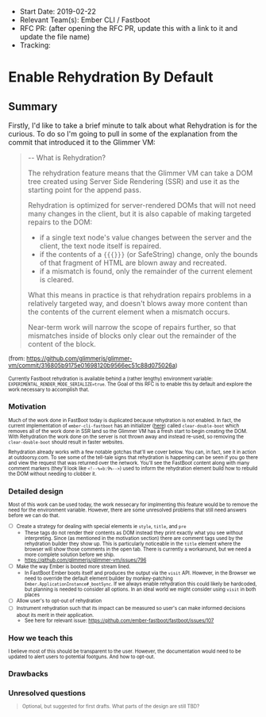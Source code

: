 - Start Date: 2019-02-22
- Relevant Team(s): Ember CLI / Fastboot
- RFC PR: (after opening the RFC PR, update this with a link to it and update the file name)
- Tracking:

# Enable Rehydration By Default

## Summary

Firstly, I'd like to take a brief minute to talk about what Rehydration is for the curious.  To do so I'm going to pull in some of the explanation from the commit that introduced it to the Glimmer VM:

> -- What is Rehydration?
>
> The rehydration feature means that the Glimmer VM can take a DOM tree
created using Server Side Rendering (SSR) and use it as the starting
point for the append pass.
>
> Rehydration is optimized for server-rendered DOMs that will not need
many changes in the client, but it is also capable of making targeted
repairs to the DOM:
>
> - if a single text node's value changes between the server and the
>  client, the text node itself is repaired.
> - if the contents of a `{{{}}}` (or SafeString) change, only the
>   bounds of that fragment of HTML are blown away and recreated.
> - if a mismatch is found, only the remainder of the current element
  is cleared.
>
> What this means in practice is that rehydration repairs problems
in a relatively targeted way, and doesn't blows away more content
than the contents of the current element when a mismatch occurs.
>
>Near-term work will narrow the scope of repairs further, so that
mismatches inside of blocks only clear out the remainder of the
content of the block.

<small>(from: https://github.com/glimmerjs/glimmer-vm/commit/316805b9175e01698120b9566ec51c88d075026a)<small>

Currently Fastboot rehydration is available behind a (rather lengthy) environment variable: `EXPERIMENTAL_RENDER_MODE_SERIALIZE=true`.  The Goal of this RFC is to enable this by default and explore the work necessary to accomplish that.

## Motivation

Much of the work done in FastBoot today is duplicated because rehydration is not enabled.  In fact, the current implementation of `ember-cli-fastboot` has an initializer ([here](https://github.com/ember-fastboot/ember-cli-fastboot/blob/master/addon/instance-initializers/clear-double-boot.js)) called `clear-double-boot` which removes all of the work done in SSR land so the Glimmer VM has a fresh start to begin creating the DOM. With Rehydration the work done on the server is not thrown away and instead re-used, so removing the `clear-double-boot` should result in faster websites.

Rehydration already works with a few notable gotchas that'll we cover below.  You can, in fact, see it in action at  outdoorsy.com.  To see some of the tell-tale signs that rehydration is happening can be seen if you go there and view the request that was returned over the network.  You'll see the FastBoot content along with many comment markers (they'll look like `<!--%+b:9%-->`) used to inform the rehydration element build how to rebuild the DOM without needing to clobber it.

## Detailed design

Most of this work can be used today, the work nessecary for implmenting this feature would be to remove the need for the environment variable.  However, there are some unresolved problems that still need answers before we can do that.

- [ ] Create a strategy for dealing with special elements ie `style`, `title`, and `pre`
    - These tags do not render their contents as DOM instead they print exactly what you see without interpreting.  Since (as mentioned in the motivation section) there are comment tags used by the rehydration builder they show up.  This is particularly noticeable in the `title` element where the browser will show those comments in the open tab.  There is currently a workaround, but we need a more complete solution before we ship.
    - https://github.com/glimmerjs/glimmer-vm/issues/796
- [ ] Make the way Ember is booted more stream lined.
    - In FastBoot Ember boots itself and produces the output via the `visit` API.  However, in the Browser we need to override the default element builder by monkey-patching `Ember.ApplicationInstance#_bootSync`.  If we always enable rehydration this could likely be hardcoded, but planning is needed to consider all options.  In an ideal world we might consider using `visit` in both places
- [ ] Allow user's to opt-out of rehydration
- [ ] Instrument rehydration such that its impact can be measured so user's can make informed decisions about its merit in their application.
    - See here for relevant issue: https://github.com/ember-fastboot/fastboot/issues/107

## How we teach this

I believe most of this should be transparent to the user.  However, the documentation would need to be updated to alert users to potential footguns.  And how to opt-out.

## Drawbacks


## Unresolved questions

> Optional, but suggested for first drafts. What parts of the design are still
TBD?
